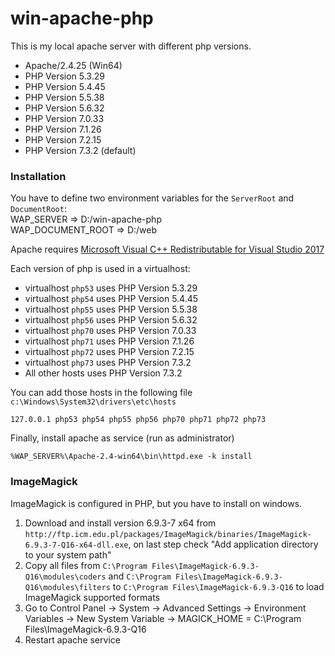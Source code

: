 # win-apache-php

This is my local apache server with different php versions.

 - Apache/2.4.25 (Win64)
 - PHP Version 5.3.29
 - PHP Version 5.4.45
 - PHP Version 5.5.38
 - PHP Version 5.6.32
 - PHP Version 7.0.33
 - PHP Version 7.1.26
 - PHP Version 7.2.15
 - PHP Version 7.3.2 (default)

### Installation

You have to define two environment variables for the `ServerRoot` and `DocumentRoot`:  
WAP_SERVER => D:/win-apache-php  
WAP_DOCUMENT_ROOT => D:/web

Apache requires [Microsoft Visual C++ Redistributable for Visual Studio 2017](https://go.microsoft.com/fwlink/?LinkId=746572)

Each version of php is used in a virtualhost:
 - virtualhost `php53` uses PHP Version 5.3.29
 - virtualhost `php54` uses PHP Version 5.4.45
 - virtualhost `php55` uses PHP Version 5.5.38
 - virtualhost `php56` uses PHP Version 5.6.32
 - virtualhost `php70` uses PHP Version 7.0.33
 - virtualhost `php71` uses PHP Version 7.1.26
 - virtualhost `php72` uses PHP Version 7.2.15
 - virtualhost `php73` uses PHP Version 7.3.2
 - All other hosts uses PHP Version 7.3.2
 
You can add those hosts in the following file `c:\Windows\System32\drivers\etc\hosts`
```
127.0.0.1 php53 php54 php55 php56 php70 php71 php72 php73
```

Finally, install apache as service (run as administrator)
```
%WAP_SERVER%\Apache-2.4-win64\bin\httpd.exe -k install
```

### ImageMagick

ImageMagick is configured in PHP, but you have to install on windows.

1. Download and install version 6.9.3-7 x64 from  `http://ftp.icm.edu.pl/packages/ImageMagick/binaries/ImageMagick-6.9.3-7-Q16-x64-dll.exe`, on last step check "Add application directory to your system path"
2. Copy all files from `C:\Program Files\ImageMagick-6.9.3-Q16\modules\coders` and `C:\Program Files\ImageMagick-6.9.3-Q16\modules\filters` to `C:\Program Files\ImageMagick-6.9.3-Q16` to load ImageMagick supported formats
3. Go to Control Panel -> System -> Advanced Settings -> Environment Variables -> New System Variable -> MAGICK_HOME = C:\Program Files\ImageMagick-6.9.3-Q16
4. Restart apache service
